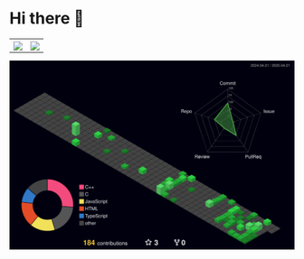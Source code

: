 # Hi there 👋

<!--
**fishwww-ww/fishwww-ww** is a ✨ _special_ ✨ repository because its `README.md` (this file) appears on your GitHub profile.

Here are some ideas to get you started:

- 🔭 I’m currently working on ...
- 🌱 I’m currently learning ...
- 👯 I’m looking to collaborate on ...
- 🤔 I’m looking for help with ...
- 💬 Ask me about ...
- 📫 How to reach me: ...
- 😄 Pronouns: ...
- ⚡ Fun fact: ...
![Top Langs](https://github-readme-stats.vercel.app/api/top-langs/?username=fishwww-ww&theme=dark&layout=compact)
![Anurag's GitHub stats](https://github-readme-stats.vercel.app/api?username=fishwww-ww&show_icons=true&theme=github_dark)
<div style="display: flex; align-items: center;">
</div>
-->

<table><tr>
  <td>
    <a href="https://github.com/anuraghazra/github-readme-stats">
      <img align="center" src="https://github-readme-stats.vercel.app/api/top-langs/?username=fishwww-ww&theme=github_dark&layout=compact&hide_border=true&card_height=300" />
    </a>
  </td>
  <td>
    <a href="https://github.com/anuraghazra/convoychat">
      <img align="center" src="https://github-readme-stats.vercel.app/api?username=fishwww-ww&show_icons=true&theme=github_dark&hide_border=true" />
    </a>
  </td>
</tr></table>
<img src="https://github.com/fishwww-ww/fishwww-ww/blob/main/profile-3d-contrib/profile-night-green.svg" />

